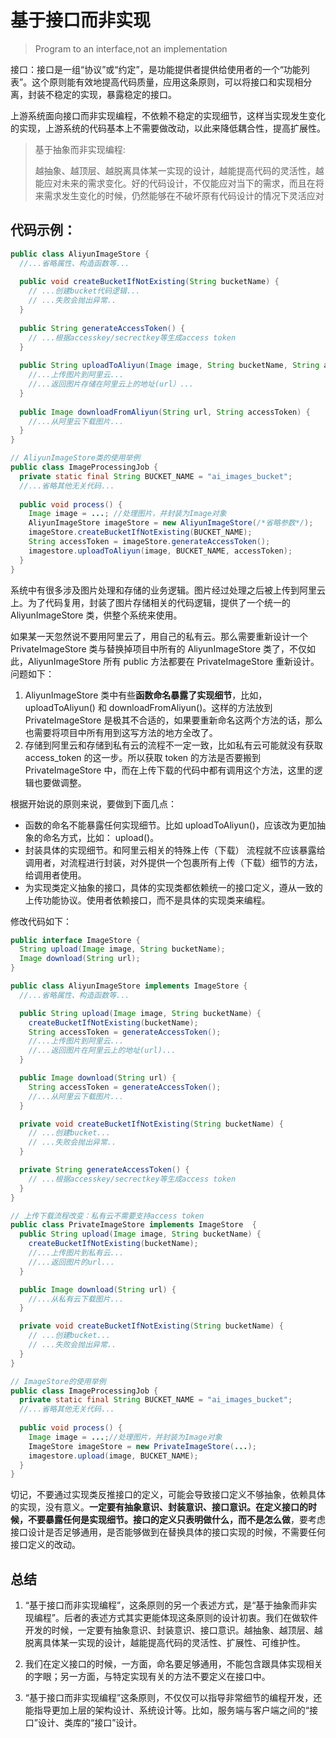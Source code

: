 # 基于接口而非实现

> Program to an interface,not an implementation

接口：接口是一组“协议”或“约定”，是功能提供者提供给使用者的一个“功能列表”。这个原则能有效地提高代码质量，应用这条原则，可以将接口和实现相分离，封装不稳定的实现，暴露稳定的接口。

上游系统面向接口而非实现编程，不依赖不稳定的实现细节，这样当实现发生变化的实现，上游系统的代码基本上不需要做改动，以此来降低耦合性，提高扩展性。

> 基于抽象而非实现编程:
>
> 越抽象、越顶层、越脱离具体某一实现的设计，越能提高代码的灵活性，越能应对未来的需求变化。好的代码设计，不仅能应对当下的需求，而且在将来需求发生变化的时候，仍然能够在不破坏原有代码设计的情况下灵活应对

## 代码示例：

```java
public class AliyunImageStore {
  //...省略属性、构造函数等...
  
  public void createBucketIfNotExisting(String bucketName) {
    // ...创建bucket代码逻辑...
    // ...失败会抛出异常..
  }
  
  public String generateAccessToken() {
    // ...根据accesskey/secrectkey等生成access token
  }
  
  public String uploadToAliyun(Image image, String bucketName, String accessToken) {
    //...上传图片到阿里云...
    //...返回图片存储在阿里云上的地址(url）...
  }
  
  public Image downloadFromAliyun(String url, String accessToken) {
    //...从阿里云下载图片...
  }
}

// AliyunImageStore类的使用举例
public class ImageProcessingJob {
  private static final String BUCKET_NAME = "ai_images_bucket";
  //...省略其他无关代码...
  
  public void process() {
    Image image = ...; //处理图片，并封装为Image对象
    AliyunImageStore imageStore = new AliyunImageStore(/*省略参数*/);
    imageStore.createBucketIfNotExisting(BUCKET_NAME);
    String accessToken = imageStore.generateAccessToken();
    imagestore.uploadToAliyun(image, BUCKET_NAME, accessToken);
  }
}
```

系统中有很多涉及图片处理和存储的业务逻辑。图片经过处理之后被上传到阿里云上。为了代码复用，封装了图片存储相关的代码逻辑，提供了一个统一的 AliyunImageStore 类，供整个系统来使用。

如果某一天忽然说不要用阿里云了，用自己的私有云。那么需要重新设计一个 PrivateImageStore 类与替换掉项目中所有的 AliyunImageStore 类了，不仅如此，AliyunImageStore 所有 public 方法都要在 PrivateImageStore 重新设计。问题如下：

1. AliyunImageStore 类中有些**函数命名暴露了实现细节**，比如，uploadToAliyun() 和 downloadFromAliyun()。这样的方法放到 PrivateImageStore 是极其不合适的，如果要重新命名这两个方法的话，那么也需要将项目中所有用到这写方法的地方全改了。
2. 存储到阿里云和存储到私有云的流程不一定一致，比如私有云可能就没有获取 access_token 的这一步。所以获取 token 的方法是否要搬到 PrivateImageStore 中，而在上传下载的代码中都有调用这个方法，这里的逻辑也要做调整。

根据开始说的原则来说，要做到下面几点：

- 函数的命名不能暴露任何实现细节。比如 uploadToAliyun()，应该改为更加抽象的命名方式，比如： upload()。
- 封装具体的实现细节。和阿里云相关的特殊上传（下载） 流程就不应该暴露给调用者，对流程进行封装，对外提供一个包裹所有上传（下载）细节的方法，给调用者使用。
- 为实现类定义抽象的接口，具体的实现类都依赖统一的接口定义，遵从一致的上传功能协议。使用者依赖接口，而不是具体的实现类来编程。

修改代码如下：

```java
public interface ImageStore {
  String upload(Image image, String bucketName);
  Image download(String url);
}

public class AliyunImageStore implements ImageStore {
  //...省略属性、构造函数等...

  public String upload(Image image, String bucketName) {
    createBucketIfNotExisting(bucketName);
    String accessToken = generateAccessToken();
    //...上传图片到阿里云...
    //...返回图片在阿里云上的地址(url)...
  }

  public Image download(String url) {
    String accessToken = generateAccessToken();
    //...从阿里云下载图片...
  }

  private void createBucketIfNotExisting(String bucketName) {
    // ...创建bucket...
    // ...失败会抛出异常..
  }

  private String generateAccessToken() {
    // ...根据accesskey/secrectkey等生成access token
  }
}

// 上传下载流程改变：私有云不需要支持access token
public class PrivateImageStore implements ImageStore  {
  public String upload(Image image, String bucketName) {
    createBucketIfNotExisting(bucketName);
    //...上传图片到私有云...
    //...返回图片的url...
  }

  public Image download(String url) {
    //...从私有云下载图片...
  }

  private void createBucketIfNotExisting(String bucketName) {
    // ...创建bucket...
    // ...失败会抛出异常..
  }
}

// ImageStore的使用举例
public class ImageProcessingJob {
  private static final String BUCKET_NAME = "ai_images_bucket";
  //...省略其他无关代码...
  
  public void process() {
    Image image = ...;//处理图片，并封装为Image对象
    ImageStore imageStore = new PrivateImageStore(...);
    imagestore.upload(image, BUCKET_NAME);
  }
}
```

切记，不要通过实现类反推接口的定义，可能会导致接口定义不够抽象，依赖具体的实现，没有意义。**一定要有抽象意识、封装意识、接口意识。在定义接口的时候，不要暴露任何是实现细节。接口的定义只表明做什么，而不是怎么做**，要考虑接口设计是否足够通用，是否能够做到在替换具体的接口实现的时候，不需要任何接口定义的改动。



## 总结

1. “基于接口而非实现编程”，这条原则的另一个表述方式，是“基于抽象而非实现编程”。后者的表述方式其实更能体现这条原则的设计初衷。我们在做软件开发的时候，一定要有抽象意识、封装意识、接口意识。越抽象、越顶层、越脱离具体某一实现的设计，越能提高代码的灵活性、扩展性、可维护性。

2. 我们在定义接口的时候，一方面，命名要足够通用，不能包含跟具体实现相关的字眼；另一方面，与特定实现有关的方法不要定义在接口中。
3. “基于接口而非实现编程”这条原则，不仅仅可以指导非常细节的编程开发，还能指导更加上层的架构设计、系统设计等。比如，服务端与客户端之间的“接口”设计、类库的“接口”设计。
























